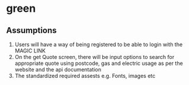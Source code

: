 # green

## Assumptions
1. Users will have a way of being registered to be able to login with the MAGIC LINK
2. On the get Quote screen, there will be input options to search for appropriate quote using postcode, gas and electric usage as per the website and the api documentation
3. The standardized required assests e.g. Fonts, images etc
